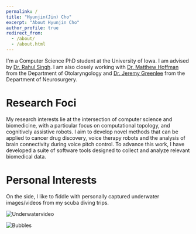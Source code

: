 ```yaml
---
permalink: /
title: "Hyunjin(Jin) Cho"
excerpt: "About Hyunjin Cho"
author_profile: true
redirect_from: 
  - /about/
  - /about.html
---
```


I'm a Computer Science PhD student at the University of Iowa. I am advised by [Dr. Rahul Singh](https://cs.uiowa.edu/people/rahul-singh). I am also closely working with [Dr. Matthew Hoffman](https://medicine.uiowa.edu/oto/profile/matthew-r-hoffman) from the Department of Otolaryngology and [Dr. Jeremy Greenlee](https://medicine.uiowa.edu/neurosurgery/profile/jeremy-greenlee) from the Department of Neurosurgery.

Research Foci
======
My research interests lie at the intersection of computer science and biomedicine, with a particular focus on computational topology, and cognitively assistive robots. I aim to develop novel methods that can be applied to cancer drug discovery, voice therapy robots and the analysis of brain connectivity during voice pitch control. To advance this work, I have developed a suite of software tools designed to collect and analyze relevant biomedical data.

Personal Interests
======
On the side, I like to fiddle with personally captured underwater images/videos from my scuba diving trips.

![Underwatervideo](http://UIowaJinCho.github.io/images/underwater.gif)

![Bubbles](http://UIowaJinCho.github.io/images/bubbles.gif)